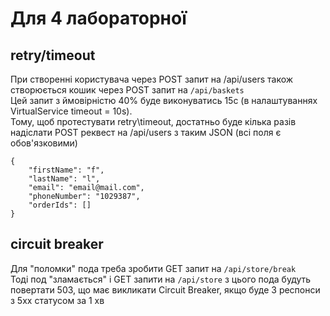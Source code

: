 ﻿# Для 4 лабораторної

## retry/timeout

При створенні користувача через POST запит на /api/users також створюється кошик через POST запит на ```/api/baskets``` <br />
Цей запит з ймовірністю 40% буде виконуватись 15с (в налаштуваннях VirtualService timeout = 10s). <br />
Тому, щоб протестувати retry\timeout, достатньо буде кілька разів надіслати POST реквест на /api/users з таким JSON (всі поля є обов'язковими) 
```
{
    "firstName": "f",
    "lastName": "l",
    "email": "email@mail.com",
    "phoneNumber": "1029387",
    "orderIds": []
}
```

## circuit breaker

Для "поломки" пода треба зробити GET запит на ```/api/store/break```<br />
Тоді под "зламається" і GET запити на ```/api/store``` з цього пода будуть повертати 503, що має викликати Circuit Breaker, якщо буде 3 респонси з 5xx статусом за 1 хв